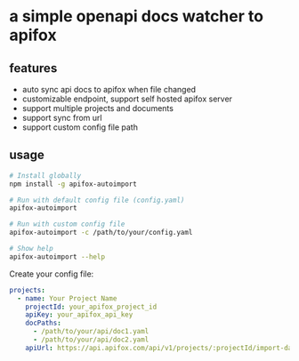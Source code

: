 # a simple openapi docs watcher to apifox

## features

- auto sync api docs to apifox when file changed
- customizable endpoint, support self hosted apifox server
- support multiple projects and documents
- support sync from url
- support custom config file path

## usage

```bash
# Install globally
npm install -g apifox-autoimport

# Run with default config file (config.yaml)
apifox-autoimport

# Run with custom config file
apifox-autoimport -c /path/to/your/config.yaml

# Show help
apifox-autoimport --help
```

Create your config file:

```yaml
projects:
  - name: Your Project Name
    projectId: your_apifox_project_id
    apiKey: your_apifox_api_key
    docPaths:
      - /path/to/your/api/doc1.yaml
      - /path/to/your/api/doc2.yaml
    apiUrl: https://api.apifox.com/api/v1/projects/:projectId/import-data
```
